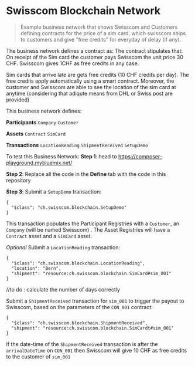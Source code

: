# Swisscom Blockchain Network

> Example business network that shows Swisscom  and Customers defining contracts for the price of a sim card, which swisscom ships
to customers and give "free credits" for everyday of delay (if any). 

The business network defines a contract as: 
The contract stipulates that: On receipt of the Sim card the customer pays Swisscom the unit price 30 CHF.
Swisscom gives 1CHF as free credits in any case. 

Sim cards that arrive late are gets free credits (10 CHF credits per day).
The free credits apply automatically using a smart contract. 
Moreover, the customer and Swisscom are able to see the location of the sim card at anytime (considering that adiqute means  from DHL or Swiss post are provided) 

This business network defines:

**Participants**
`Company` `Customer`

**Assets**
`Contract` `SimCard`

**Transactions**
`LocationReading` `ShipmentReceived` `SetupDemo`

To test this Business Network: 
**Step 1**: head to https://composer-playground.mybluemix.net/ 


**Step 2**: Replace all the code in the **Define** tab with the code in this repository 

**Step 3**: Submit a `SetupDemo` transaction:

```
{
  "$class": "ch.swisscom.blockchain.SetupDemo"
}
```

This transaction populates the Participant Registries with a `Customer`, an `Company` (will be named Swisscom) . The Asset Registries will have a `Contract` asset and a `SimCard` asset.

*Optional*
Submit a `LocationReading` transaction:

```
{
  "$class": "ch.swisscom.blockchain.LocationReading",
  "location": "Bern",
  "shipment": "resource:ch.swisscom.blockchain.SimCard#sim_001"
}
```

//to do : calculate the number of days correctly 

Submit a `ShipmentReceived` transaction for `sim_001` to trigger the payout to Swisscom, based on the parameters of the `CON_001` contract:

```
{
  "$class": "ch.swisscom.blockchain.ShipmentReceived",
  "shipment": "resource:ch.swisscom.blockchain.SimCardt#sim_001"
}
```

If the date-time of the `ShipmentReceived` transaction is after the `arrivalDateTime` on `CON_001` then Swisscom will 
give 10 CHF as free credits to the customer of `sim_001`

